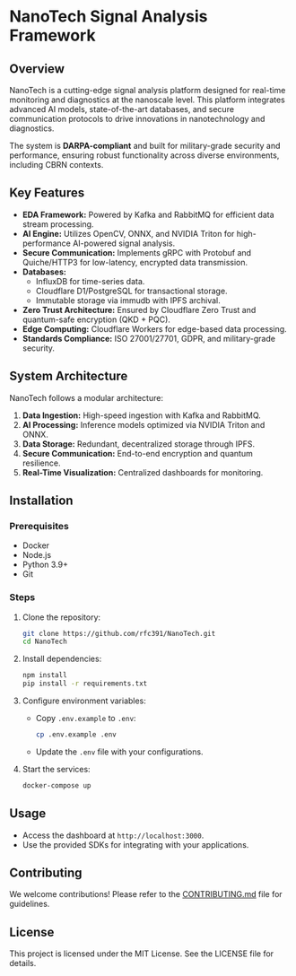 
# NanoTech Signal Analysis Framework

## Overview

NanoTech is a cutting-edge signal analysis platform designed for real-time monitoring and diagnostics at the nanoscale level. This platform integrates advanced AI models, state-of-the-art databases, and secure communication protocols to drive innovations in nanotechnology and diagnostics.

The system is **DARPA-compliant** and built for military-grade security and performance, ensuring robust functionality across diverse environments, including CBRN contexts.

## Key Features
- **EDA Framework:** Powered by Kafka and RabbitMQ for efficient data stream processing.
- **AI Engine:** Utilizes OpenCV, ONNX, and NVIDIA Triton for high-performance AI-powered signal analysis.
- **Secure Communication:** Implements gRPC with Protobuf and Quiche/HTTP3 for low-latency, encrypted data transmission.
- **Databases:**
  - InfluxDB for time-series data.
  - Cloudflare D1/PostgreSQL for transactional storage.
  - Immutable storage via immudb with IPFS archival.
- **Zero Trust Architecture:** Ensured by Cloudflare Zero Trust and quantum-safe encryption (QKD + PQC).
- **Edge Computing:** Cloudflare Workers for edge-based data processing.
- **Standards Compliance:** ISO 27001/27701, GDPR, and military-grade security.

## System Architecture
NanoTech follows a modular architecture:
1. **Data Ingestion:** High-speed ingestion with Kafka and RabbitMQ.
2. **AI Processing:** Inference models optimized via NVIDIA Triton and ONNX.
3. **Data Storage:** Redundant, decentralized storage through IPFS.
4. **Secure Communication:** End-to-end encryption and quantum resilience.
5. **Real-Time Visualization:** Centralized dashboards for monitoring.

## Installation

### Prerequisites
- Docker
- Node.js
- Python 3.9+
- Git

### Steps
1. Clone the repository:
   ```bash
   git clone https://github.com/rfc391/NanoTech.git
   cd NanoTech
   ```

2. Install dependencies:
   ```bash
   npm install
   pip install -r requirements.txt
   ```

3. Configure environment variables:
   - Copy `.env.example` to `.env`:
     ```bash
     cp .env.example .env
     ```
   - Update the `.env` file with your configurations.

4. Start the services:
   ```bash
   docker-compose up
   ```

## Usage
- Access the dashboard at `http://localhost:3000`.
- Use the provided SDKs for integrating with your applications.

## Contributing
We welcome contributions! Please refer to the [CONTRIBUTING.md](CONTRIBUTING.md) file for guidelines.

## License
This project is licensed under the MIT License. See the LICENSE file for details.
